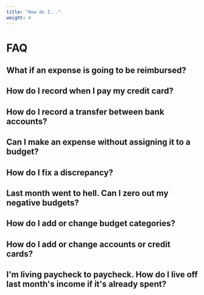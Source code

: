 ```yaml
---
title: "How do I..."
weight: 4
---
```

# FAQ

## What if an expense is going to be reimbursed?

## How do I record when I pay my credit card?

## How do I record a transfer between bank accounts?

## Can I make an expense without assigning it to a budget?

## How do I fix a discrepancy?

## Last month went to hell. Can I zero out my negative budgets?

## How do I add or change budget categories?

## How do I add or change accounts or credit cards?

## I'm living paycheck to paycheck. How do I live off last month's income if it's already spent?
